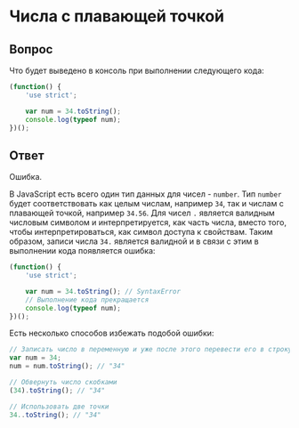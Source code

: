 # Числа с плавающей точкой
## Вопрос
Что будет выведено в консоль при выполнении следующего кода:
```javascript
(function() {
	'use strict';

	var num = 34.toString();
	console.log(typeof num);
})();
```

## Ответ 
Ошибка. 

В JavaScript есть всего один тип данных для чисел - `number`. Тип `number` будет соответствовать как целым числам, например `34`, так и числам с плавающей точкой, например `34.56`. Для чисел `.` является валидным числовым символом и интерпретируется, как часть числа, вместо того, чтобы интерпретироваться, как символ доступа к свойствам. Таким образом, записи числа `34.` является валидной и в связи с этим в выполнении кода появляется ошибка:
```javascript
(function() {
	'use strict';

	var num = 34.toString(); // SyntaxError
	// Выполнение кода прекращается
	console.log(typeof num);
})();
```

Есть несколько способов избежать подобой ошибки:
```javascript
// Записать число в переменную и уже после этого перевести его в строку
var num = 34;
num = num.toString(); // "34"

// Обвернуть число скобками
(34).toString(); // "34"

// Использовать две точки
34..toString(); // "34"
```